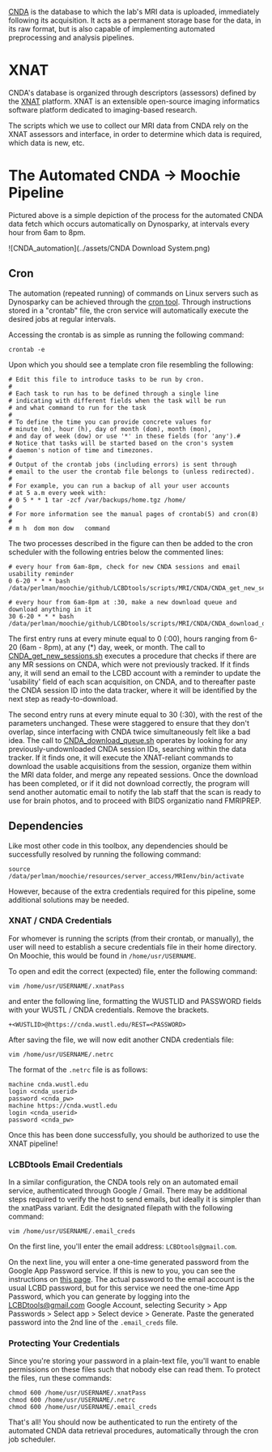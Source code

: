 [CNDA](https://cnda.wustl.edu/) is the database to which the lab's MRI data is uploaded, immediately following its acquisition. It acts as a permanent storage base for the data, in its raw format, but is also capable of implementing automated preprocessing and analysis pipelines.   

# XNAT
CNDA's database is organized through descriptors (assessors) defined by the [XNAT](https://www.xnat.org/) platform. XNAT is an extensible open-source imaging informatics software platform dedicated to imaging-based research.

The scripts which we use to collect our MRI data from CNDA rely on the XNAT assessors and interface, in order to determine which data is required, which data is new, etc. 

# The Automated CNDA -> Moochie Pipeline

Pictured above is a simple depiction of the process for the automated CNDA data fetch which occurs automatically on Dynosparky, at intervals every hour from 6am to 8pm.

  ![CNDA_automation](../assets/CNDA Download System.png)

## Cron
The automation (repeated running) of commands on Linux servers such as Dynosparky can be achieved through the [cron tool](https://en.wikipedia.org/wiki/Cron). Through instructions stored in a "crontab" file, the cron service will automatically execute the desired jobs at regular intervals. 

Accessing the crontab is as simple as running the following command:

    crontab -e

Upon which you should see a template cron file resembling the following:

```
# Edit this file to introduce tasks to be run by cron.
#
# Each task to run has to be defined through a single line
# indicating with different fields when the task will be run
# and what command to run for the task
#
# To define the time you can provide concrete values for
# minute (m), hour (h), day of month (dom), month (mon),
# and day of week (dow) or use '*' in these fields (for 'any').#
# Notice that tasks will be started based on the cron's system
# daemon's notion of time and timezones.
#
# Output of the crontab jobs (including errors) is sent through
# email to the user the crontab file belongs to (unless redirected).
#
# For example, you can run a backup of all your user accounts
# at 5 a.m every week with:
# 0 5 * * 1 tar -zcf /var/backups/home.tgz /home/
#
# For more information see the manual pages of crontab(5) and cron(8)
#
# m h  dom mon dow   command
```
The two processes described in the figure can then be added to the cron scheduler with the following entries below the commented lines:

```
# every hour from 6am-8pm, check for new CNDA sessions and email usability reminder
0 6-20 * * * bash /data/perlman/moochie/github/LCBDtools/scripts/MRI/CNDA/CNDA_get_new_sessions.sh

# every hour from 6am-8pm at :30, make a new download queue and download anything in it
30 6-20 * * * bash /data/perlman/moochie/github/LCBDtools/scripts/MRI/CNDA/CNDA_download_queue.sh
```

The first entry runs at every minute equal to 0 (:00), hours ranging from 6-20 (6am - 8pm), at any (\*) day, week, or month. The call to [CNDA_get_new_sessions.sh](https://github.com/ChildBrainLab/LCBDtools/blob/main/scripts/MRI/CNDA/CNDA_get_new_sessions.sh) executes a procedure that checks if there are any MR sessions on CNDA, which were not previously tracked. If it finds any, it will send an email to the LCBD account with a reminder to update the 'usability' field of each scan acquisition, on CNDA, and to thereafter paste the CNDA session ID into the data tracker, where it will be identified by the next step as ready-to-download.

The second entry runs at every minute equal to 30 (:30), with the rest of the parameters unchanged. These were staggered to ensure that they don't overlap, since interfacing with CNDA twice simultaneously felt like a bad idea. The call to [CNDA_download_queue.sh](https://github.com/ChildBrainLab/LCBDtools/blob/main/scripts/MRI/CNDA/CNDA_download_queue.sh) operates by looking for any previously-undownloaded CNDA session IDs, searching within the data tracker. If it finds one, it will execute the XNAT-reliant commands to download the usable acquisitions from the session, organize them within the MRI data folder, and merge any repeated sessions. Once the download has been completed, or if it did not download correctly, the program will send another automatic email to notify the lab staff that the scan is ready to use for brain photos, and to proceed with BIDS organizatio nand FMRIPREP. 

## Dependencies
Like most other code in this toolbox, any dependencies should be successfully resolved by running the following command:

    source /data/perlman/moochie/resources/server_access/MRIenv/bin/activate
    
However, because of the extra credentials required for this pipeline, some additional solutions may be needed. 

### XNAT / CNDA Credentials
For whomever is running the scripts (from their crontab, or manually), the user will need to establish a secure credentials file in their home directory. On Moochie, this would be found in `/home/usr/USERNAME`.

To open and edit the correct (expected) file, enter the following command:

    vim /home/usr/USERNAME/.xnatPass
    
and enter the following line, formatting the WUSTLID and PASSWORD fields with your WUSTL / CNDA credentials. Remove the brackets.

    +<WUSTLID>@https://cnda.wustl.edu/REST=<PASSWORD>
    
After saving the file, we will now edit another CNDA credentials file:

    vim /home/usr/USERNAME/.netrc
    
The format of the `.netrc` file is as follows:

```
machine cnda.wustl.edu
login <cnda_userid>
password <cnda_pw>
machine https://cnda.wustl.edu
login <cnda_userid>
password <cnda_pw>
```
    
Once this has been done successfully, you should be authorized to use the XNAT pipeline!

### LCBDtools Email Credentials
In a similar configuration, the CNDA tools rely on an automated email service, authenticated through Google / Gmail. There may be additional steps required to verify the host to send emails, but ideally it is simpler than the xnatPass variant. Edit the designated filepath with the following command:

    vim /home/usr/USERNAME/.email_creds
    
On the first line, you'll enter the email address: `LCBDtools@gmail.com`. 

On the next line, you will enter a one-time generated password from the Google App Password service. If this is new to you, you can see the instructions on [this page](https://support.google.com/mail/answer/185833?hl=en). The actual password to the email account is the usual LCBD password, but for this service we need the one-time App Password, which you can generate by logging into the LCBDtools@gmail.com Google Account, selecting Security > App Passwords > Select app > Select device > Generate. Paste the generated password into the 2nd line of the `.email_creds` file. 

### Protecting Your Credentials
Since you're storing your password in a plain-text file, you'll want to enable permissions on these files such that nobody else can read them. To protect the files, run these commands:

    chmod 600 /home/usr/USERNAME/.xnatPass
    chmod 600 /home/usr/USERNAME/.netrc
    chmod 600 /home/usr/USERNAME/.email_creds

That's all! You should now be authenticated to run the entirety of the automated CNDA data retrieval procedures, automatically through the cron job scheduler.
